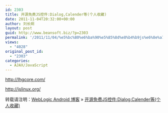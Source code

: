 ```yaml
---
id: 2303
title: 开源免费JS控件:Dialog,Calender等(个人收藏)
date: 2011-11-04T20:32:00+00:00
author: 刘长炯
layout: post
guid: http://www.beansoft.biz/?p=2303
permalink: '/2011/11/04/%e5%bc%80%e6%ba%90%e5%85%8d%e8%b4%b9js%e6%8e%a7%e4%bb%b6dialogcalender%e7%ad%89%e6%94%b6%e8%97%8f/'
views:
  - "4028"
original_post_id:
  - "2303"
categories:
  - AJAX/JavaScript
---
```

<http://lhgcore.com/>

<http://jslinux.org/>

转载请注明：[WebLogic Android 博客](http://www.beansoft.biz) &raquo; [开源免费JS控件:Dialog,Calender等(个人收藏)](http://www.beansoft.biz/2011/11/04/%e5%bc%80%e6%ba%90%e5%85%8d%e8%b4%b9js%e6%8e%a7%e4%bb%b6dialogcalender%e7%ad%89%e6%94%b6%e8%97%8f/)